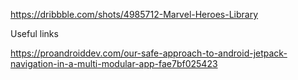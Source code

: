 https://dribbble.com/shots/4985712-Marvel-Heroes-Library

Useful links

https://proandroiddev.com/our-safe-approach-to-android-jetpack-navigation-in-a-multi-modular-app-fae7bf025423